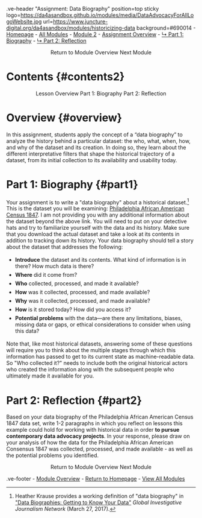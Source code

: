 <style>

    @import url('https://fonts.googleapis.com/css?family=Montserrat:thin,extra-light,light,100,200,300,400,500,600,700,800');

    @import 'https://cdn.jsdelivr.net/npm/@shoelace-style/shoelace@2.4.0/dist/components/button/button.js';

    #juncture { font-family: Montserrat; font-size: 20px; -hyphens: none; }
    
    #juncture a { color: #002868; }

    #juncture h1 { font-size: 32px; color: #BF0A31; font-weight: 500; }

    #juncture h2 { font-size: 28px; font-weight: 500}

    #juncture h3 { font-size: 24px; }
    
    #juncture h4 { font-size: 20px; color: #690114; font-style: italic; }

    #contents.section1 { font-size:40px; }
    
    #activities.section1 h2 { color: #002868; }

    ul li { padding: 3px 0px; }

    
</style>

.ve-header "Assignment: Data Biography" position=top sticky logo=https://da4asandbox.github.io/modules/media/DataAdvocacyForAllLogoWebsite.jpg url=https://www.juncture-digital.org/da4asandbox/modules/historicizing-data background=#690014
    - [Homepage](/historicizing-data/)
    - [All Modules](/historicizing-data/)
    - [Module 2](/historicizing-data/)
    - [Assignment Overview](#overview)
    - [↳ Part 1: Biography](#part1)
    - [↳ Part 2: Reflection](#part2)

<p align=center>
    <sl-button href="/historicizing-data/" variant="neutral" size="large">Return to Module Overview</sl-button>
    <sl-button href="/assembling-data/" variant="neutral" size="large">Next Module</sl-button>
</p>

# Contents {#contents2}

<p align=center>
    <sl-button href="#overview" variant="default" size="large">Lesson Overview</sl-button>
    <sl-button href="#part1" variant="default" size="large">Part 1: Biography</sl-button>
    <sl-button href="#part2" variant="default" size="large">Part 2: Reflection</sl-button>
</p>


# Overview {#overview}

In this assignment, students apply the concept of a “data biography” to analyze the history behind a particular dataset: the who, what, when, how, and why of the dataset and its creation. In doing so, they learn about the different interpretative filters that shape the historical trajectory of a dataset, from its initial collection to its availability and usability today. 

# Part 1: Biography {#part1}

Your assignment is to write a "data biography" about a historical dataset.[^1] This is the dataset you will be examining: [Philadelphia African American Census 1847](https://ds-pages.swarthmore.edu/paac/). I am not providing you with any additional information about the dataset beyond the above link. You will need to put on your detective hats and try to familiarize yourself with the data and its history. Make sure that you download the actual dataset and take a look at its contents in addition to tracking down its history. Your data biography should tell a story about the dataset that addresses the following:

- **Introduce** the dataset and its contents. What kind of information is in there? How much data is there?
- **Where** did it come from? 
- **Who** collected, processed, and made it available?
- **How** was it collected, processed, and made available?
- **Why** was it collected, processed, and made available?
- **How** is it stored today? How did you access it?
- **Potential problems** with the data—are there any limitations, biases, missing data or gaps, or ethical considerations to consider when using this data?

Note that, like most historical datasets, answering some of these questions will require you to think about the multiple stages through which this information has passed to get to its current state as machine-readable data. So "Who collected it?" needs to include both the original historical actors who created the information along with the subsequent people who ultimately made it available for you.

# Part 2: Reflection {#part2}
Based on your data biography of the Philadelphia African American Census 1847 data set, write 1-2 paragraphs in which you reflect on lessons this example could hold for working with historical data in order **to pursue contemporary data advocacy projects**. In your response, please draw on your analysis of how the data for the Philadelphia African American Consensus 1847 was collected, processed, and made available - as well as the potential problems you identified.

<p align=center>
    <sl-button href="/historicizing-data/" variant="neutral" size="large">Return to Module Overview</sl-button>
    <sl-button href="/assembling-data/" variant="neutral" size="large">Next Module</sl-button>
</p>

[^1]: Heather Krause provides a working definition of "data biography" in ["Data Biographies: Getting to Know Your Data"](https://gijn.org/2017/03/27/data-biographies-getting-to-know-your-data/) *Global Investigative Journalism Network* (March 27, 2017).

.ve-footer
    - [Module Overview](/historicizing-data/)
    - [Return to Homepage](/historicizing-data/)
    - [View All Modules](/historicizing-data/)